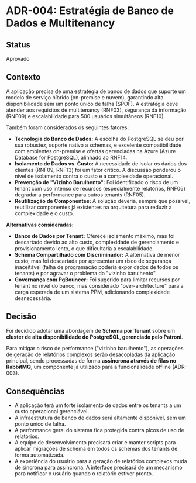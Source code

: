 # ADR-004: Estratégia de Banco de Dados e Multitenancy

## Status
Aprovado

## Contexto
A aplicação precisa de uma estratégia de banco de dados que suporte um modelo de serviço híbrido (on-premise e nuvem), garantindo alta disponibilidade sem um ponto único de falha (SPOF). A estratégia deve atender aos requisitos de multitenancy (RNF03), segurança da informação (RNF09) e escalabilidade para 500 usuários simultâneos (RNF10).

Também foram considerados os seguintes fatores:
- **Tecnologia do Banco de Dados:** A escolha do PostgreSQL se deu por sua robustez, suporte nativo a schemas, e excelente compatibilidade com ambientes on-premise e ofertas gerenciadas na Azure (Azure Database for PostgreSQL), alinhado ao RNF14.
- **Isolamento de Dados vs. Custo:** A necessidade de isolar os dados dos clientes (RNF09, RNF13) foi um fator crítico. A discussão ponderou o nível de isolamento contra o custo e a complexidade operacional.
- **Prevenção de "Vizinho Barulhento":** Foi identificado o risco de um tenant com uso intenso de recursos (especialmente relatórios, RNF06) degradar a performance para outros tenants (RNF05).
- **Reutilização de Componentes:** A solução deveria, sempre que possível, reutilizar componentes já existentes na arquitetura para reduzir a complexidade e o custo.

**Alternativas consideradas:**
- **Banco de Dados por Tenant:** Oferece isolamento máximo, mas foi descartado devido ao alto custo, complexidade de gerenciamento e provisionamento lento, o que dificultaria a escalabilidade.
- **Schema Compartilhado com Discriminador:** A alternativa de menor custo, mas foi descartada por apresentar um risco de segurança inaceitável (falha de programação poderia expor dados de todos os tenants) e por agravar o problema do "vizinho barulhento".
- **Governança com PgBouncer:** Foi sugerido para limitar recursos por tenant no nível do banco, mas considerado "over-architecture" para a carga esperada de um sistema PPM, adicionando complexidade desnecessária.

## Decisão
Foi decidido adotar uma abordagem de **Schema por Tenant** sobre um **cluster de alta disponibilidade do PostgreSQL, gerenciado pelo Patroni**.

Para mitigar o risco de performance ("vizinho barulhento"), as operações de geração de relatórios complexos serão desacopladas da aplicação principal, sendo processadas de forma **assíncrona através de filas no RabbitMQ**, um componente já utilizado para a funcionalidade offline (ADR-003).

## Consequências
- A aplicação terá um forte isolamento de dados entre os tenants a um custo operacional gerenciável.
- A infraestrutura de banco de dados será altamente disponível, sem um ponto único de falha.
- A performance geral do sistema fica protegida contra picos de uso de relatórios.
- A equipe de desenvolvimento precisará criar e manter scripts para aplicar migrações de schema em todos os schemas dos tenants de forma automatizada.
- A experiência do usuário para a geração de relatórios complexos muda de síncrona para assíncrona. A interface precisará de um mecanismo para notificar o usuário quando o relatório estiver pronto.
